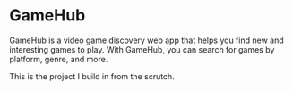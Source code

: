 # GameHub

GameHub is a video game discovery web app that helps you find new and interesting games to play. With GameHub, you can search for games by platform, genre, and more. 

This is the project I build in from the scrutch. 

